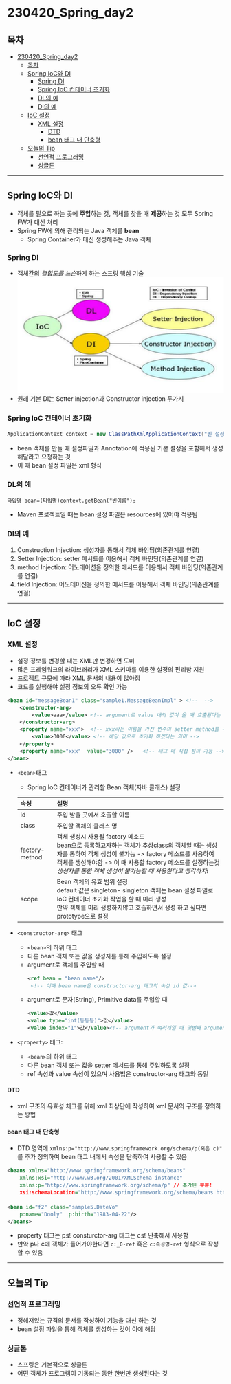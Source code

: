 # 230420_Spring_day2
## 목차
<!-- TOC -->

- [230420\_Spring\_day2](#230420_spring_day2)
  - [목차](#목차)
  - [Spring IoC와 DI](#spring-ioc와-di)
    - [Spring DI](#spring-di)
    - [Spring IoC 컨테이너 초기화](#spring-ioc-컨테이너-초기화)
    - [DL의 예](#dl의-예)
    - [DI의 예](#di의-예)
  - [IoC 설정](#ioc-설정)
    - [XML 설정](#xml-설정)
      - [DTD](#dtd)
      - [bean 태그 내 단축형](#bean-태그-내-단축형)
  - [오늘의 Tip](#오늘의-tip)
    - [선언적 프로그래밍](#선언적-프로그래밍)
    - [싱글톤](#싱글톤)

<!-- /TOC -->
---
## Spring IoC와 DI
- 객체를 필요로 하는 곳에 **주입**하는 것, 객체를 찾을 때 **제공**하는 것 모두 Spring FW가 대신 처리
- Spring FW에 의해 관리되는 Java 객체를 **bean**
  - Spring Container가 대신 생성해주는 Java 객체
### Spring DI
  - 객체간의 *결합도를 느슨*하게 하는 스프링 핵심 기술
    ![](/TIL/image/2023-04-20-09-11-58.png)
  - 원래 기본 DI는 Setter injection과 Constructor injection 두가지
### Spring IoC 컨테이너 초기화
```java
ApplicationContext context = new ClassPathXmlApplicationContext("빈 설정 파일");
```
- bean 객체를 만들 때 설정파일과 Annotation에 적용된 기본 설정을 포함해서 생성해달라고 요청하는 것
- 이 때 bean 설정 파일은 xml 형식

### DL의 예
`타입명 bean=(타입명)context.getBean("빈이름");`
- Maven 프로젝트일 때는 bean 설정 파일은 resources에 있어야 적용됨

### DI의 예
1. Construction Injection: 생성자를 통해서 객체 바인딩(의존관계를 연결)
2. Setter Injection: setter 메서드를 이용해서 객체 바인딩(의존관계를 연결)
3. method Injection: 어노테이션을 정의한 메서드를 이용해서 객체 바인딩(의존관계를 연결)
4. field Injection: 어노테이션을 정의한 메서드를 이용해서 객체 바인딩(의존관계를 연결)

---
## IoC 설정
### XML 설정
- 설정 정보를 변경할 때는 XML만 변경하면 도미
- 많은 프레임워크의 라이브러리가 XML 스키마를 이용한 설정의 편리함 지원
- 프로젝트 규모에 따라 XML 문서의 내용이 많아짐
- 코드를 실행해야 설정 정보의 오류 확인 가능
```xml
<bean id="messageBean1" class="sample1.MessageBeanImpl" > <!--  -->
    <constructor-arg> 
        <value>aaa</value> <!-- argument로 value 내의 값이 올 때 호출된다는 의미로 설정 -->
    </constructor-arg> 
    <property name="xxx">  <!-- xxx라는 이름을 가진 변수의 setter method를 -->
        <value>3000</value> <!-- 해당 값으로 초기화 하겠다는 의미 -->
    </property> 
    <property name="xxx"  value="3000" />	<!-- 태그 내 직접 정의 가능 -->
</bean>	
```
- `<bean>`태그
    - Spring IoC 컨테이너가 관리할 Bean 객체(자바 클래스) 설정

    | 속성 | 설명 |
    | --- | --- |
    | id | 주입 받을 곳에서 호출할 이름 |
    | class | 주입할 객체의 클래스 명 | 
    | factory-method | 객체 생성시 사용될 factory 메소드<br>bean으로 등록하고자하는 객체가 추상class의 객체일 때는 생성자를 통하여 객체 생성이 불가능 -> factory 메소드를 사용하여 객체를 생성해야함 -> 이 때 사용할 factory 메소드를 설정하는것<br>*생성자를 통한 객체 생성이 불가능할 때 사용한다고 생각하자!*
    | scope | Bean 객체의 유효 범위 설정<br>default 값은 singleton- singleton 객체는 bean 설정 파일로 IoC 컨테이너 초기화 작업을 할 때 미리 생성<br>만약 객체를 미리 생성하지않고 호출하면서 생성 하고 싶다면 prototype으로 설정
- `<constructor-arg>` 태그
  - `<bean>`의 하위 태그
  -  다른 bean 객체 또는 값을 생성자를 통해 주입하도록 설정
  - argument로 객체를 주입할 때 
    ```xml
    <ref bean = "bean name"/>
     <!-- 이때 bean name은 constructor-arg 태그의 속성 id 값--> 
    ```
  - argument로 문자(String), Primitive data를 주입할 때
    ```xml
    <value>값</value>
    <value type="int(등등등)">값</value>
    <value index="1">값</value><!-- argument가 여러개일 때 몇번째 argument의 값인지 설정하는 것 -->
    ```
- `<property>` 태그:
  - `<bean>`의 하위 태그
  - 다른 bean 객체 또는 값을 setter 메서드를 통해 주입하도록 설정
  - ref 속성과 value 속성이 있으며 사용법은 constructor-arg 태그와 동일
#### DTD
- xml 구조의 유효성 체크를 위해 xml 최상단에 작성하여 xml 문서의 구조를 정의하는 방법
#### bean 태그 내 단축형
- DTD 영역에 `xmlns:p="http://www.springframework.org/schema/p(혹은 c)"` 를 추가 정의하여 bean 태그 내에서 속성을 단축하여 사용할 수 있음
```xml
<beans xmlns="http://www.springframework.org/schema/beans"
	xmlns:xsi="http://www.w3.org/2001/XMLSchema-instance"
	xmlns:p="http://www.springframework.org/schema/p" // 추가된 부분!
	xsi:schemaLocation="http://www.springframework.org/schema/beans http://www.springframework.org/schema/beans/spring-beans.xsd">
    
<bean id="f2" class="sample5.DateVo" 
	p:name="Dooly"  p:birth="1983-04-22"/>	
</beans>
```
- property 태그는 p로  consturctor-arg 태그는 c로 단축해서 사용함
- 만약 p나 c에 객체가 들어가야한다면 `c:_0-ref` 혹은 `c:속성명-ref` 형식으로 작성할 수 있음
---
## 오늘의 Tip
### 선언적 프로그래밍
- 정해져있는 규격의 문서를 작성하여 기능을 대신 하는 것
- bean 설정 파일을 통해 객체를 생성하는 것이 이에 해당

### 싱글톤
- 스프링은 기본적으로 싱글톤
- 어떤 객체가 프로그램이 기동되는 동안 한번만 생성된다는 것